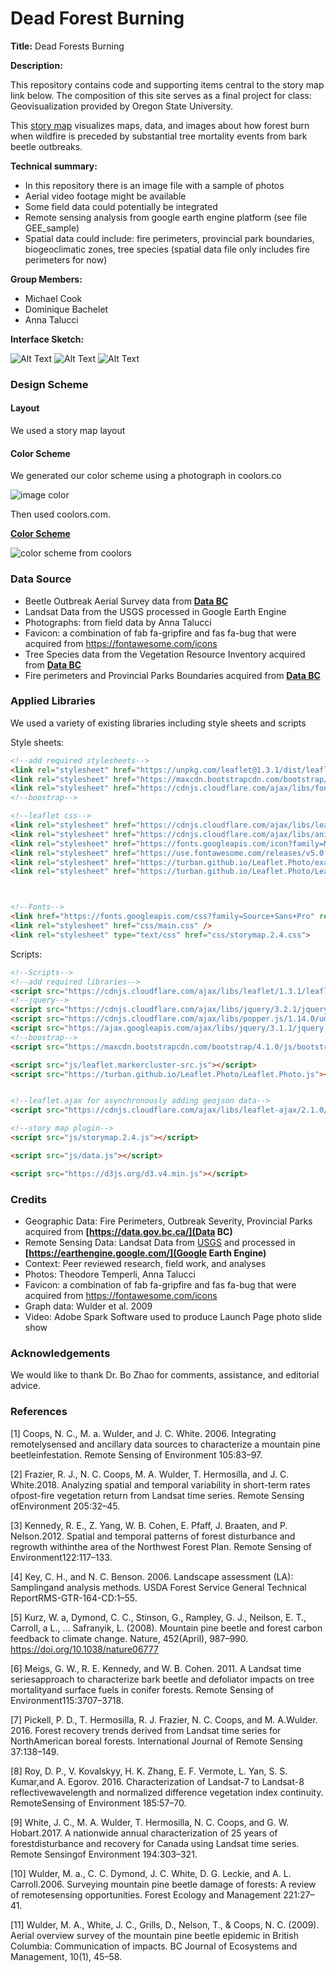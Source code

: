 # Dead Forest Burning



**Title:** Dead Forests Burning



**Description:**

This repository contains code and supporting items central to the story map link below. The composition of this site serves as a final project for class: Geovisualization provided by Oregon State University.

This [story map](https://taluccia.github.io/beetlefire/index.html) visualizes maps, data, and images about how forest burn when wildfire is preceded by substantial tree mortality events from bark beetle outbreaks.


**Technical summary:**

- In this repository there is an image file with a sample of photos
- Aerial video footage might be available
- Some field data could potentially be integrated
- Remote sensing analysis from google earth engine platform (see file GEE_sample)
- Spatial data could include: fire perimeters, provincial park boundaries, biogeoclimatic zones, tree species (spatial data file only includes fire perimeters for now)

**Group Members:**

- Michael Cook
- Dominique Bachelet
- Anna Talucci

**Interface Sketch:**


![Alt Text](https://github.com/taluccia/geog4572.proposal.taluccia/blob/master/images/sketchpg1.JPG?raw=true)
![Alt Text](https://github.com/taluccia/geog4572.proposal.taluccia/blob/master/images/sketchpg2.JPG?raw=true)
![Alt Text](https://github.com/taluccia/geog4572.proposal.taluccia/blob/master/images/sketchpg3.JPG?raw=true)  



### Design Scheme

#### Layout

We used a story map layout



#### Color Scheme

We generated our color scheme using a photograph in coolors.co

 

![image color](img/aerialphoto1.png)







Then used coolors.com.

**[Color Scheme](https://coolors.co/acc4dd-39381a-59584f-bfb085-757f92)**

![color scheme from coolors](img/coolorpalette.png)



### Data Source

- Beetle Outbreak Aerial Survey data from **[Data BC](https://data.gov.bc.ca/)**
- Landsat Data from the USGS processed in Google Earth Engine
- Photographs: from field data by Anna Talucci
- Favicon: a combination of fab fa-gripfire and fas fa-bug that were acquired from https://fontawesome.com/icons
- Tree Species data from the Vegetation Resource Inventory acquired from **[Data BC](https://data.gov.bc.ca/)**
- Fire perimeters and Provincial Parks Boundaries acquired from **[Data BC](https://data.gov.bc.ca/)**




### Applied Libraries

We used a variety of existing libraries including style sheets and scripts

Style sheets: 

```html
<!--add required stylesheets-->
<link rel="stylesheet" href="https://unpkg.com/leaflet@1.3.1/dist/leaflet.css"/>
<link rel="stylesheet" href="https://maxcdn.bootstrapcdn.com/bootstrap/4.1.0/css/bootstrap.min.css">
<link rel="stylesheet" href="https://cdnjs.cloudflare.com/ajax/libs/font-awesome/4.7.0/css/font-awesome.min.css">
<!--boostrap-->

<!--leaflet css-->
<link rel="stylesheet" href="https://cdnjs.cloudflare.com/ajax/libs/leaflet/1.3.1/leaflet.css">
<link rel="stylesheet" href="https://cdnjs.cloudflare.com/ajax/libs/animate.css/3.5.2/animate.min.css">
<link rel="stylesheet" href="https://fonts.googleapis.com/icon?family=Material+Icons">
<link rel="stylesheet" href="https://use.fontawesome.com/releases/v5.0.12/css/all.css">
<link rel="stylesheet" href="https://turban.github.io/Leaflet.Photo/examples/lib/cluster/MarkerCluster.css" />
<link rel="stylesheet" href="https://turban.github.io/Leaflet.Photo/Leaflet.Photo.css" />



<!--Fonts-->
<link href="https://fonts.googleapis.com/css?family=Source+Sans+Pro" rel="stylesheet">
<link rel="stylesheet" href="css/main.css" />
<link rel="stylesheet" type="text/css" href="css/storymap.2.4.css">
```

Scripts:

```html
<!--Scripts-->
<!--add required libraries-->
<script src="https://cdnjs.cloudflare.com/ajax/libs/leaflet/1.3.1/leaflet.js"></script>
<!--jquery-->
<script src="https://cdnjs.cloudflare.com/ajax/libs/jquery/3.2.1/jquery.min.js"></script>
<script src="https://cdnjs.cloudflare.com/ajax/libs/popper.js/1.14.0/umd/popper.min.js"></script>
<script src="https://ajax.googleapis.com/ajax/libs/jquery/3.1.1/jquery.min.js"></script>
<!--boostrap-->
<script src="https://maxcdn.bootstrapcdn.com/bootstrap/4.1.0/js/bootstrap.min.js"></script>

<script src="js/leaflet.markercluster-src.js"></script>
<script src="https://turban.github.io/Leaflet.Photo/Leaflet.Photo.js"></script>


<!--leaflet.ajax for asynchronously adding geojson data-->
<script src="https://cdnjs.cloudflare.com/ajax/libs/leaflet-ajax/2.1.0/leaflet.ajax.min.js"></script>

<!--story map plugin-->
<script src="js/storymap.2.4.js"></script>

<script src="js/data.js"></script>

<script src="https://d3js.org/d3.v4.min.js"></script>
```



### Credits

- Geographic Data: Fire Perimeters, Outbreak Severity, Provincial Parks acquired from **[https://data.gov.bc.ca/](Data BC)**
- Remote Sensing Data: Landsat Data from <a href="https://landsat.usgs.gov/">USGS</a> and processed in **[https://earthengine.google.com/](Google Earth Engine)**
- Context: Peer reviewed research, field work, and analyses
- Photos: Theodore Temperli, Anna Talucci
- Favicon: a combination of fab fa-gripfire and fas fa-bug that were acquired from https://fontawesome.com/icons
- Graph data: Wulder et al. 2009
- Video: Adobe Spark Software used to produce Launch Page photo slide show



### Acknowledgements

We would like to thank Dr. Bo Zhao for comments, assistance, and editorial advice.



### References

[1] Coops, N. C., M. a. Wulder, and J. C. White. 2006. Integrating remotelysensed and ancillary data sources to characterize a mountain pine beetleinfestation. Remote Sensing of Environment 105:83–97.

[2] Frazier, R. J., N. C. Coops, M. A. Wulder, T. Hermosilla, and J. C. White.2018. Analyzing spatial and temporal variability in short-term rates ofpost-fire vegetation return from Landsat time series. Remote Sensing ofEnvironment 205:32–45.

[3] Kennedy, R. E., Z. Yang, W. B. Cohen, E. Pfaff, J. Braaten, and P. Nelson.2012. Spatial and temporal patterns of forest disturbance and regrowth withinthe area of the Northwest Forest Plan. Remote Sensing of Environment122:117–133.

[4] Key, C. H., and N. C. Benson. 2006. Landscape assessment (LA): Samplingand analysis methods. USDA Forest Service General Technical ReportRMS-GTR-164-CD:1–55.

[5] Kurz, W. a, Dymond, C. C., Stinson, G., Rampley, G. J., Neilson, E. T., Carroll, a L., … Safranyik, L. (2008). Mountain pine beetle and forest carbon feedback to climate change. Nature, 452(April), 987–990. <https://doi.org/10.1038/nature06777>

[6] Meigs, G. W., R. E. Kennedy, and W. B. Cohen. 2011. A Landsat time seriesapproach to characterize bark beetle and defoliator impacts on tree mortalityand surface fuels in conifer forests. Remote Sensing of Environment115:3707–3718.

[7] Pickell, P. D., T. Hermosilla, R. J. Frazier, N. C. Coops, and M. A.Wulder. 2016. Forest recovery trends derived from Landsat time series for NorthAmerican boreal forests. International Journal of Remote Sensing 37:138–149.

[8] Roy, D. P., V. Kovalskyy, H. K. Zhang, E. F. Vermote, L. Yan, S. S. Kumar,and A. Egorov. 2016. Characterization of Landsat-7 to Landsat-8 reflectivewavelength and normalized difference vegetation index continuity. RemoteSensing of Environment 185:57–70.

[9] White, J. C., M. A. Wulder, T. Hermosilla, N. C. Coops, and G. W. Hobart.2017. A nationwide annual characterization of 25 years of forestdisturbance and recovery for Canada using Landsat time series. Remote Sensingof Environment 194:303–321.

[10] Wulder, M. a., C. C. Dymond, J. C. White, D. G. Leckie, and A. L. Carroll.2006. Surveying mountain pine beetle damage of forests: A review of remotesensing opportunities. Forest Ecology and Management 221:27–41.

[11] Wulder, M. A., White, J. C., Grills, D., Nelson, T., & Coops, N. C. (2009). Aerial overview survey of the mountain pine beetle epidemic in British Columbia: Communication of impacts. BC Journal of Ecosystems and Management, 10(1), 45–58.





